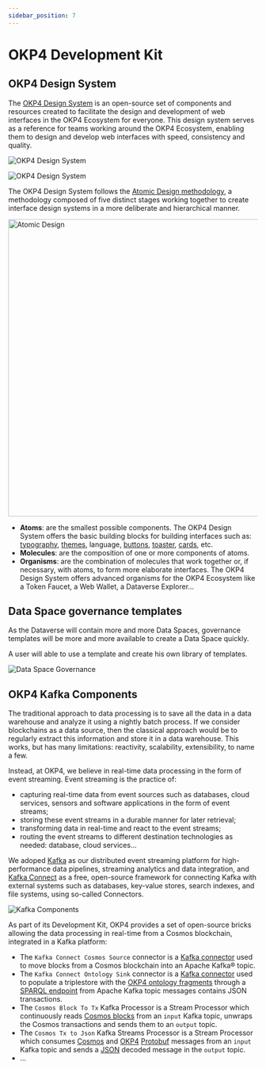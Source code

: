 ```yaml
---
sidebar_position: 7
---
```


# OKP4 Development Kit

## OKP4 Design System

The [OKP4 Design System](https://github.com/okp4/ui) is an open-source set of components and resources created to facilitate the design and development of web interfaces in the OKP4 Ecosystem for everyone. This design system serves as a reference for teams working around the OKP4 Ecosystem, enabling them to design and develop web interfaces with speed, consistency and quality.

![OKP4 Design System](/img/content/whitepaper/okp4-design-system-overview-1.webp)

![OKP4 Design System](/img/content/whitepaper/okp4-design-system-overview-2.webp)

The OKP4 Design System follows the [Atomic Design methodology](https://atomicdesign.bradfrost.com/), a methodology composed of five distinct stages working together to create interface design systems in a more deliberate and hierarchical manner.

<div className="text--center">
  <p>
    <img src="/img/content/whitepaper/atomic-design.png" alt="Atomic Design" width="600" />
  </p>
</div>

- **Atoms**: are the smallest possible components. The OKP4 Design System offers the basic building blocks for building interfaces such as: [typography](https://github.com/okp4/ui/issues/98), [themes](https://github.com/okp4/ui/issues/96), language, [buttons](https://github.com/okp4/ui/issues/119), [toaster](https://github.com/okp4/ui/issues/179), [cards](https://github.com/okp4/ui/issues/120), etc.
- **Molecules**: are the composition of one or more components of atoms.
- **Organisms**: are the combination of molecules that work together or, if necessary, with atoms, to form more elaborate interfaces. The OKP4 Design System offers advanced organisms for the OKP4 Ecosystem like a Token Faucet, a Web Wallet, a Dataverse Explorer...

## Data Space governance templates

As the Dataverse will contain more and more Data Spaces, governance templates will be more and more available to create a Data Space quickly.

A user will able to use a template and create his own library of templates.

![Data Space Governance](/img/content/whitepaper/Governance_templates.webp)

## OKP4 Kafka Components

The traditional approach to data processing is to save all the data in a data warehouse and analyze it using a nightly batch process. If we consider blockchains as a data source, then the classical approach would be to regularly extract this information and store it in a data warehouse. This works, but has many limitations: reactivity, scalability, extensibility, to name a few.

Instead, at OKP4, we believe in real-time data processing in the form of event streaming. Event streaming is the practice of:

- capturing real-time data from event sources such as databases, cloud services, sensors and software applications in the form of event streams;
- storing these event streams in a durable manner for later retrieval;
- transforming data in real-time and react to the event streams;
- routing the event streams to different destination technologies as needed: database, cloud services...

We adoped [Kafka](https://kafka.apache.org/) as our distributed event streaming platform for high-performance data pipelines, streaming analytics and data integration, and [Kafka Connect](https://docs.confluent.io/platform/current/connect/index.html) as a free, open-source framework for connecting Kafka with external systems such as databases, key-value stores, search indexes, and file systems, using so-called Connectors.

![Kafka Components](/img/content/whitepaper/Kafka.webp)

As part of its Development Kit, OKP4 provides a set of open-source bricks allowing the data processing in real-time from a Cosmos blockchain, integrated in a Kafka platform:

- The `Kafka Connect Cosmos Source` connector is a [Kafka connector][] used to move blocks from a Cosmos blockchain into an Apache Kafka® topic.
- The `Kafka Connect Ontology Sink` connector is a [Kafka connector][] used to populate a triplestore with the [OKP4 ontology fragments](https://github.com/okp4/ontology) through a [SPARQL endpoint](https://jena.apache.org/documentation/fuseki2/soh.html) from Apache Kafka topic messages contains JSON transactions.
- The `Cosmos Block To Tx` Kafka Processor is a Stream Processor which continuously reads [Cosmos blocks](https://docs.cosmos.network/master/intro/sdk-app-architecture.html) from an `input` Kafka topic, unwraps the Cosmos transactions and sends them to an `output` topic.
- The `Cosmos Tx to Json` Kafka Streams Processor is a Stream Processor which consumes [Cosmos](https://github.com/cosmos/cosmos-sdk) and [OKP4](https://github.com/okp4/okp4d)
[Protobuf](https://developers.google.com/protocol-buffers) messages from an `input` Kafka topic and sends a [JSON](https://www.json.org/json-en.html) decoded message in the `output` topic.
- ...

[Kafka connector]:  https://docs.confluent.io/platform/current/connect/concepts.html#connect-connectors
